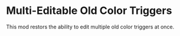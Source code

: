# Multi-Editable Old Color Triggers

This mod restors the ability to edit multiple old color triggers at once.